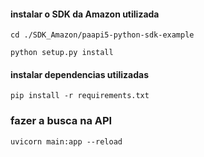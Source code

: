 #### instalar o SDK da Amazon utilizada

`cd ./SDK_Amazon/paapi5-python-sdk-example`

`python setup.py install`

#### instalar dependencias utilizadas

`pip install -r requirements.txt`

### fazer a busca na API

`uvicorn main:app --reload`